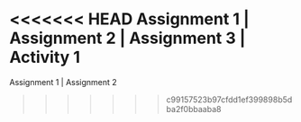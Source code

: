 <<<<<<< HEAD
Assignment 1 | Assignment 2 | Assignment 3 | Activity 1
=======
Assignment 1 | Assignment 2
>>>>>>> c99157523b97cfdd1ef399898b5dba2f0bbaaba8
